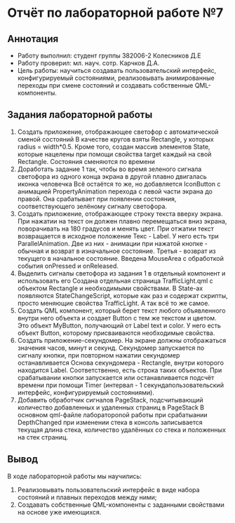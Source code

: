 # Отчёт по лабораторной работе №7

## Аннотация
- Работу выполнил: студент группы 382006-2 Колесников Д.Е
- Работу проверил: мл. науч. сотр. Карчков Д.А.
- Цель работы: научиться создавать пользовательский интерфейс, конфигурируемый состояниями, реализовывать анимированные переходы при смене состояний и создавать собственные QML-компоненты.
## Задания лабораторной работы
 1. Создать приложение, отображающее светофор с автоматической сменой состояний
В качестве кругов взяты Rectangle, у которых radius = width\*0.5. Кроме того, создан массив элементов State, которые нацелены при помощи свойства target каждый на свой Rectangle. Состояния сменяются по времени
 2. Доработать задание 1 так, чтобы во время зеленого сигнала светофора из одного конца экрана в другой плавно двигалась иконка человечка
Всё остаётся то же, но добавляется IconButton с анимацией PropertyAnimation перехода с левой части экрана до правой. Она срабатывает при появлении состояния, соответствующего зелёному сигналу светофора.
 3. Создать приложение, отображающее строку текста вверху экрана. При нажатии на текст он должен плавно перемещаться вниз экрана, поворачивать на 180 градусов и менять цвет. При отжатии текст возвращается в исходное положение
Текс - Label. У него есть три ParallelAnimation. Две из них - анимации при нажатой кнопке - обычная и возврат в изначальное состояние. Третья - возврат из текущего в начальное состояние. Введена MouseArea с обработкой события onPressed и onReleased.
 4. Выделить сигналы светофора из задания 1 в отдельный компонент и использовать его
Создана отдельная страница TrafficLight.qml с объектом Rectangle и необходимыми свойствами. В State-ах появляются StateChangeScript, которые как раз и содержат скрипты, просто меняющие свойства TrafficLight. А так всё то же самое.
 5. Создать QML компонент, который берет текст любого объявленного внутри него объекта и создает Button с тем же текстом и цветом.
Это объект MyButton, получающий от Label text и color. У него есть объект  Button, которому присваиваются необходимые свойства.
 6. Создать приложение-секундомер. На экране должны отображаться значения часов, минут и секунд. Секундомер запускается по сигналу кнопки, при повторном нажатии секундомер останавливается
Основа секундомера - Rectangle, внутри которого находится Label. Соответственно, есть строка таких объектов. При срабатывании кнопки запускается или останавливается подсчёт времени при помощи Timer (интервал - 1 секундапользовательский интерфейс, конфигурируемый состояниями).
 7. Добавить обработчик сигналов PageStack, подсчитывающий количество добавленных и удаленных страниц в PageStack
В основном qml-файле лабораторonой работы при срабатыании DepthChanged при изменении стека в консоль записывается текущая длина стека, количество удалённых со стека и положенных на стек страниц.
## Вывод
В ходе лабораторной работы мы научились: 
1. Реализовывать пользовательский интерфейс в виде набора состояний и плавных переходов между ними;
2. Создавать собственные QML-компоненты с заданными свойствами на основе уже имеющихся.